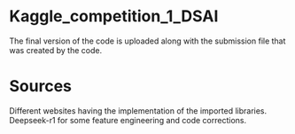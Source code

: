 # Kaggle_competition_1_DSAI
The final version of the code is uploaded along with the submission file that was created by the code. 

# Sources
Different websites having the implementation of the imported libraries.
Deepseek-r1 for some feature engineering and code corrections.
